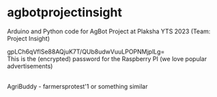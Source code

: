 # agbotprojectinsight
Arduino and Python code for AgBot Project at Plaksha YTS 2023 (Team: Project Insight)

gpLCh6qVflSe88AQjuK7T/QUb8udwVuuLPOPNMjplLg= <br>
This is the (encrypted) password for the Raspberry PI
(we love popular advertisements) <br><br>

AgriBuddy - farmersprotest'1 or something similar
